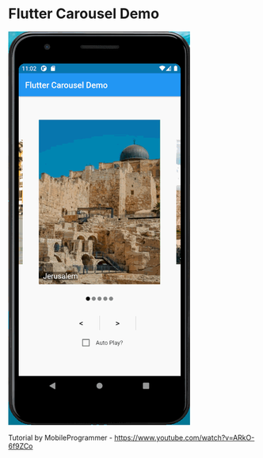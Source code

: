 # Flutter Carousel Demo 

![Finished App](https://github.com/Edenik/Images/blob/master/Flutter%20Carousel%20Demo.gif)


Tutorial by MobileProgrammer - 
https://www.youtube.com/watch?v=ARkO-6f9ZCo